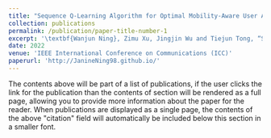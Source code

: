 ```yaml
---
title: "Sequence Q-Learning Algorithm for Optimal Mobility-Aware User Association"
collection: publications
permalink: /publication/paper-title-number-1
excerpt: '\textbf{Wanjun Ning}, Zimu Xu, Jingjin Wu and Tiejun Tong, “Sequence Q-Learning Algorithm for Optimal Mobility-Aware User Association,” \textit{In 2022 IEEE International Conference on Communications (ICC)}, 2022, pp. 726-732. '
date: 2022
venue: 'IEEE International Conference on Communications (ICC)'
paperurl: 'http://JanineNing98.github.io/'
---
```


The contents above will be part of a list of publications, if the user clicks the link for the publication than the contents of section will be rendered as a full page, allowing you to provide more information about the paper for the reader. When publications are displayed as a single page, the contents of the above "citation" field will automatically be included below this section in a smaller font.
